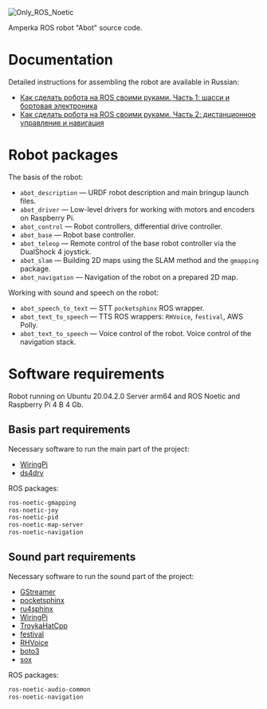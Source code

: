 ![Only_ROS_Noetic](https://img.shields.io/badge/ROS-Noetic-informational)

Amperka ROS robot "Abot" source code.

# Documentation

Detailed instructions for assembling the robot are available in Russian:

- [Как сделать робота на ROS своими руками. Часть 1: шасси и бортовая электроника](https://amperka.ru/blogs/projects/abot-robot-part-1)
- [Как сделать робота на ROS своими руками. Часть 2: дистанционное управление и навигация](https://amperka.ru/blogs/projects/abot-robot-part-2)

# Robot packages

The basis of the robot:

- `abot_description` — URDF robot description and main bringup launch files.
- `abot_driver` — Low-level drivers for working with motors and encoders on Raspberry Pi.
- `abot_control` — Robot controllers, differential drive controller.
- `abot_base` — Robot base controller.
- `abot_teleop` — Remote control of the base robot controller via the DualShock 4 joystick.
- `abot_slam` — Building 2D maps using the SLAM method and the `gmapping` package.
- `abot_navigation` — Navigation of the robot on a prepared 2D map.

Working with sound and speech on the robot:

- `abot_speech_to_text` — STT `pocketsphinx` ROS wrapper.
- `abot_text_to_speech` — TTS ROS wrappers: `RHVoice`, `festival`, AWS Polly.
- `abot_text_to_speech` — Voice control of the robot. Voice control of the navigation stack.

# Software requirements

Robot running on Ubuntu 20.04.2.0 Server arm64 and ROS Noetic and Raspberry Pi 4 B 4 Gb.

## Basis part requirements

Necessary software to run the main part of the project:

- [WiringPi](https://github.com/WiringPi/WiringPi)
- [ds4drv](https://github.com/naoki-mizuno/ds4drv)

ROS packages:

```bash
ros-noetic-gmapping
ros-noetic-joy
ros-noetic-pid
ros-noetic-map-server
ros-noetic-navigation
```

## Sound part requirements

Necessary software to run the sound part of the project:

- [GStreamer](https://en.wikipedia.org/wiki/GStreamer)
- [pocketsphinx](https://github.com/cmusphinx/pocketsphinx)
- [ru4sphinx](https://github.com/zamiron/ru4sphinx)
- [WiringPi](https://github.com/WiringPi/WiringPi)
- [TroykaHatCpp](https://github.com/amperka/TroykaHatCpp)
- [festival](https://github.com/festvox/festival)
- [RHVoice](https://github.com/RHVoice/RHVoice)
- [boto3](https://github.com/boto/boto3)
- [sox](https://github.com/chirlu/sox)

ROS packages:

```bash
ros-noetic-audio-common
ros-noetic-navigation
```
